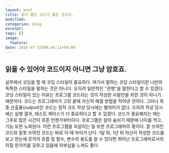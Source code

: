 ```yaml
---
layout: post
title: 읽기 좋은 코드가 좋은 코드다.
modified:
categories: blog
excerpt:
tags: []
image:
  feature:
date: 2016-07-15T08:44:11+09:00
---
```


## 읽을 수 있어야 코드이지 아니면 그냥 암호죠.

 실무에서 코딩을 할 때 코딩 스타일이 중요하다. 여기서 말하는 코딩 스타일이란 나만의 독특한 스타일을 말하는 것은 아니다. 오히려 일반적인 "관행"을 말한다고 할 수 있겠다. 코딩 스타일이 있는 이유는 프로그램 코드라는 것이 작성한 사람만을 위한 것이 아니기 때문이다. 코드는 프로그래머가 고민 끝에 자신의 해결 방법을 적어낸 것이다. 그러나 최종 산출물(output)인 코드는 정작 코드 작성 당시에는 별의미가 없다. 오히려 작성 당시에는 실행 결과, 테스트 케이스가 더 중요하다고 할 수 있겠다. 코드가 중요해지는 때는 그후로 많은 시간이 흐른 언젠가부터이다. 프로그램은 살아 숨쉬기 때문에 나이를 먹고, 기능 또한 노화된다. 이런 프로그램을 되살리는 일 또한 프로그래머의 몫이다. 잘 쓰여진 코드와 잘못 쓰여진 코드는 바로 이 때 차이가 난다. 1달 뒤, 1년 뒤 자신이 작성한 코드를 보고 한눈에 로직의 흐름 및 함수, 변수의 용도를 알 수 있다면 뛰어난 프로그래머로서의 자질 한가지를 갖추고 있음에 자부심을 느껴도 좋다.


